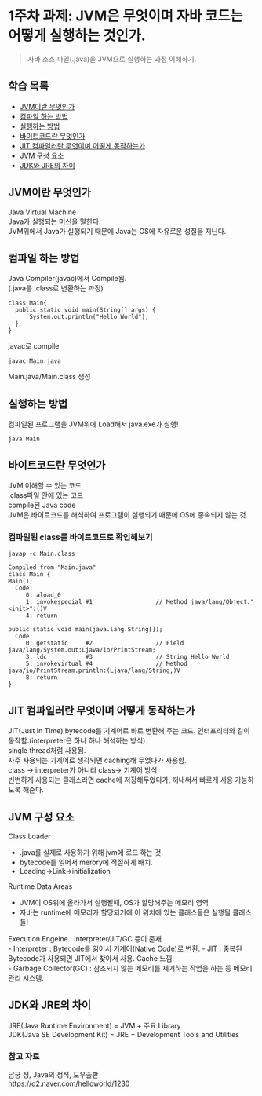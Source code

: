 # 1주차 과제: JVM은 무엇이며 자바 코드는 어떻게 실행하는 것인가.
> 자바 소스 파일(.java)을 JVM으로 실행하는 과정 이해하기.

## 학습 목록
- [JVM이란 무엇인가](#JVM이란-무엇인가)
- [컴파일 하는 방법](#컴파일-하는-방법)
- [실행하는 방법](#실행하는-방법)
- [바이트코드란 무엇인가](#바이트코드란-무엇인가)
- [JIT 컴파일러란 무엇이며 어떻게 동작하는가](#JIT-컴파일러란-무엇이며-어떻게-동작하는가)
- [JVM 구성 요소](#JVM-구성-요소)
- [JDK와 JRE의 차이](#JDK와-JRE의-차이)

## JVM이란 무엇인가
  Java Virtual Machine  
  Java가 실행되는 머신을 말한다.  
  JVM위에서 Java가 실행되기 때문에 Java는 OS에 자유로운 성질을 지닌다.  
## 컴파일 하는 방법
  Java Compiler(javac)에서 Compile됨.  
  (.java를 .class로 변환하는 과정)  
  ~~~
  class Main{
    public static void main(String[] args) { 
        System.out.println("Hello World");
    }
  }
  ~~~
  
  javac로 compile
  ~~~
  javac Main.java
  ~~~
  Main.java/Main.class 생성
  
## 실행하는 방법
  컴파일된 프로그램을 JVM위에 Load해서 java.exe가 실행!  
  ~~~
  java Main
  ~~~
## 바이트코드란 무엇인가
  JVM 이해할 수 있는 코드  
  .class파일 안에 있는 코드  
  compile된 Java code  
  JVM은 바이트코드를 해석하여 프로그램이 실행되기 때문에 OS에 종속되지 않는 것.  
  ### 컴파일된 class를 바이트코드로 확인해보기
  ~~~
  javap -c Main.class
  ~~~  
  ~~~
Compiled from "Main.java"
class Main {
  Main();
    Code:
       0: aload_0
       1: invokespecial #1                  // Method java/lang/Object."<init>":()V
       4: return

  public static void main(java.lang.String[]);
    Code:
       0: getstatic     #2                  // Field java/lang/System.out:Ljava/io/PrintStream;
       3: ldc           #3                  // String Hello World
       5: invokevirtual #4                  // Method java/io/PrintStream.println:(Ljava/lang/String;)V
       8: return
}
~~~
## JIT 컴파일러란 무엇이며 어떻게 동작하는가
JIT(Just In Time)
  bytecode를 기계어로 바로 변환해 주는 코드. 
  인터프리터와 같이 동작함.(interpreter은 하나 하나 해석하는 방식)  
  single thread처럼 사용됨.  
  자주 사용되는 기계어로 생각되면 caching해 두었다가 사용함.   
  class -> interpreter가 아니라 class-> 기계어 방식  
  빈번하게 사용되는 클래스라면 cache에 저장해두었다가, 꺼내써서 빠르게 사용 가능하도록 해준다.
## JVM 구성 요소
  Class Loader  
   - .java를 실제로 사용하기 위해 jvm에 로드 하는 것.
   - bytecode를 읽어서 merory에 적절하게 배치. 
   - Loading->Link->initialization  
   
  Runtime Data Areas
   - JVM이 OS위에 올라가서 실행될때, OS가 할당해주는 메모리 영역  
   - 자바는 runtime에 메모리가 할당되기에 이 위치에 있는 클래스들은 실행될 클래스들!
  
  Execution Engeine 
    : Interpreter/JIT/GC 등이 존재.  
    - Interpreter : Bytecode를 읽어서 기계어(Native Code)로 변환.
    - JIT : 중복된 Bytecode가 사용되면 JIT에서 찾아서 사용. Cache 느낌.  
    - Garbage Collector(GC) : 참조되지 않는 메모리를 제거하는 작업을 하는 등 메모리 관리 시스템.
## JDK와 JRE의 차이
  JRE(Java Runtime Environment) = JVM + 주요 Library  
  JDK(Java SE Development Kit) = JRE + Development Tools and Utilities  
  
 
 
 
 ### 참고 자료  
  남궁 성, Java의 정석, 도우출판  
  https://d2.naver.com/helloworld/1230  
